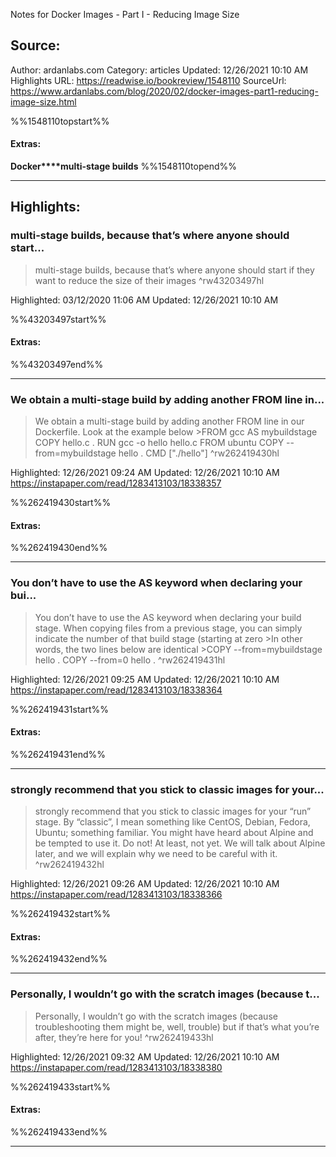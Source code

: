 Notes for Docker Images - Part I - Reducing Image Size

## Source:
Author: ardanlabs.com
Category: articles
Updated: 12/26/2021 10:10 AM
Highlights URL: https://readwise.io/bookreview/1548110
SourceUrl: https://www.ardanlabs.com/blog/2020/02/docker-images-part1-reducing-image-size.html

%%1548110topstart%%
#### Extras:
**Docker****multi-stage builds**
%%1548110topend%%
 
-----
 ## Highlights:

### multi-stage builds, because that’s where anyone should start...
>multi-stage builds, because that’s where anyone should start if they want to reduce the size of their images ^rw43203497hl


Highlighted: 03/12/2020 11:06 AM
Updated: 12/26/2021 10:10 AM

%%43203497start%%
#### Extras:

%%43203497end%%

------

### We obtain a multi-stage build by adding another FROM line in...
>We obtain a multi-stage build by adding another FROM line in our Dockerfile. Look at the example below
&gt;FROM gcc AS mybuildstage
COPY hello.c .
RUN gcc -o hello hello.c
FROM ubuntu
COPY --from=mybuildstage hello .
CMD [&quot;.&#x2F;hello&quot;] ^rw262419430hl


Highlighted: 12/26/2021 09:24 AM
Updated: 12/26/2021 10:10 AM
https://instapaper.com/read/1283413103/18338357

%%262419430start%%
#### Extras:

%%262419430end%%



------

### You don’t have to use the AS keyword when declaring your bui...
>You don’t have to use the AS keyword when declaring your build stage. When copying files from a previous stage, you can simply indicate the number of that build stage (starting at zero
&gt;In other words, the two lines below are identical
&gt;COPY --from=mybuildstage hello .
COPY --from=0 hello . ^rw262419431hl


Highlighted: 12/26/2021 09:25 AM
Updated: 12/26/2021 10:10 AM
https://instapaper.com/read/1283413103/18338364

%%262419431start%%
#### Extras:

%%262419431end%%



------

### strongly recommend that you stick to classic images for your...
>strongly recommend that you stick to classic images for your “run” stage. By “classic”, I mean something like CentOS, Debian, Fedora, Ubuntu; something familiar. You might have heard about Alpine and be tempted to use it. Do not! At least, not yet. We will talk about Alpine later, and we will explain why we need to be careful with it. ^rw262419432hl


Highlighted: 12/26/2021 09:26 AM
Updated: 12/26/2021 10:10 AM
https://instapaper.com/read/1283413103/18338366

%%262419432start%%
#### Extras:

%%262419432end%%



------

### Personally, I wouldn’t go with the scratch images (because t...
>Personally, I wouldn’t go with the scratch images (because troubleshooting them might be, well, trouble) but if that’s what you’re after, they’re here for you! ^rw262419433hl


Highlighted: 12/26/2021 09:32 AM
Updated: 12/26/2021 10:10 AM
https://instapaper.com/read/1283413103/18338380

%%262419433start%%
#### Extras:

%%262419433end%%



------


